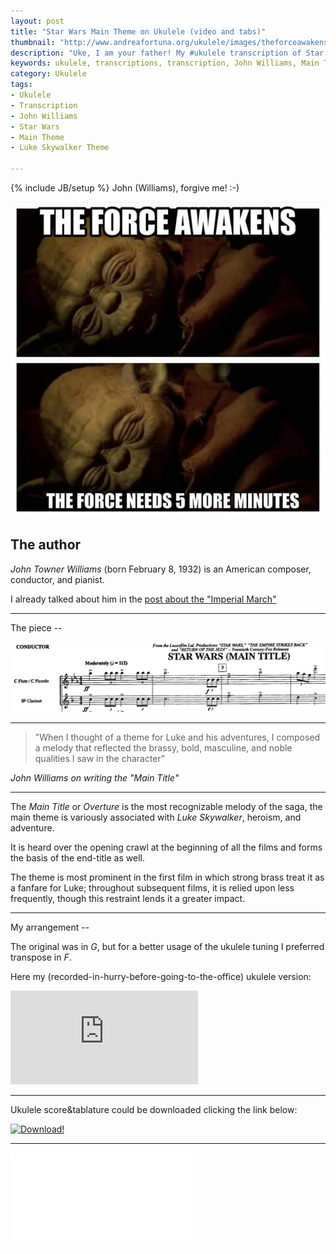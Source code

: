 ```yaml
---
layout: post
title: "Star Wars Main Theme on Ukulele (video and tabs)"
thumbnail: "http://www.andreafortuna.org/ukulele/images/theforceawakens.jpg"
description: "Uke, I am your father! My #ukulele transcription of Star Wars Imperial March"
keywords: ukulele, transcriptions, transcription, John Williams, Main Theme, Luke Skywalker Theme, music, fingerstyle
category: Ukulele
tags: 
- Ukulele
- Transcription
- John Williams
- Star Wars
- Main Theme
- Luke Skywalker Theme

---
```

{% include JB/setup %}
John (Williams), forgive me! :-)

![Yoda](/ukulele/images/theforceawakens.jpg)
<!-- more -->

The author
--
*John Towner Williams* (born February 8, 1932) is an American composer, conductor, and pianist.

I already talked about him in the [post about the "Imperial March"](http://www.andreafortuna.org/ukulele/2015/12/12/imperial-march-on-ukulele/)

<hr>
The piece
--

![original score](/ukulele/images/starwarsmaintheme.png)

<hr>

>"When I thought of a theme for Luke and his adventures, I composed a melody that reflected the brassy, bold, masculine, and noble qualities I saw in the character"

*John Williams on writing the "Main Title"*

<hr>

The *Main Title* or *Overture* is the most recognizable melody of the saga, the main theme is variously associated with *Luke Skywalker*, heroism, and adventure. 

It is heard over the opening crawl at the beginning of all the films and forms the basis of the end-title as well. 

The theme is most prominent in the first film in which strong brass treat it as a fanfare for Luke; throughout subsequent films, it is relied upon less frequently, though this restraint lends it a greater impact.

<hr>
My arrangement
--

The original was in *G*, but for a better usage of the ukulele tuning I preferred transpose in *F*.

Here my (recorded-in-hurry-before-going-to-the-office) ukulele version:

<div class="video-container">
<iframe src="https://www.youtube.com/embed/WH_mKGjWtsE" frameborder="0" allowfullscreen></iframe>
</div>

<hr/>

Ukulele score&tablature could be downloaded clicking the link below:

[![Download!](http://www.andreafortuna.org/images/Download-PDF-Button.png)](http://www.andreafortuna.org/ukulele/files/Star_Wars_main_theme.pdf)

<hr/>
<div class="video-container">
<embed src="/ukulele/files/Star_Wars_main_theme.pdf" pluginspage="http://www.adobe.com/products/acrobat/readstep2.html">
</div>